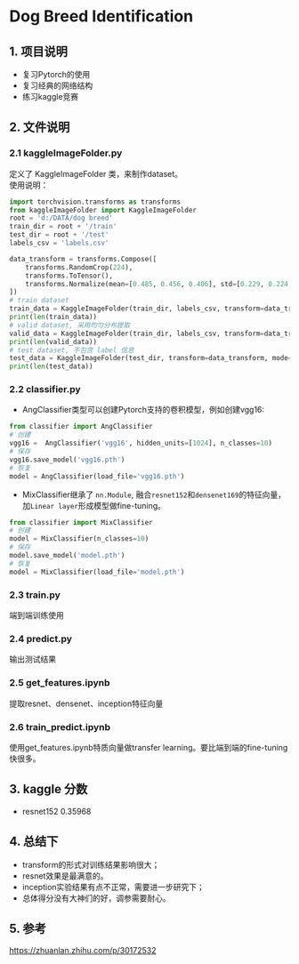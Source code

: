 # Dog Breed Identification
## 1. 项目说明
* 复习Pytorch的使用
* 复习经典的网络结构
* 练习kaggle竞赛
## 2. 文件说明
### 2.1 kaggleImageFolder.py   
定义了 KaggleImageFolder 类，来制作dataset。  
使用说明：
```python
import torchvision.transforms as transforms
from kaggleImageFolder import KaggleImageFolder
root = 'd:/DATA/dog breed'
train_dir = root + '/train'
test_dir = root + '/test'
labels_csv = 'labels.csv'

data_transform = transforms.Compose([
    transforms.RandomCrop(224),
    transforms.ToTensor(),
    transforms.Normalize(mean=[0.485, 0.456, 0.406], std=[0.229, 0.224, 0.225])
])
# train dataset
train_data = KaggleImageFolder(train_dir, labels_csv, transform=data_transform, mode='train', split_p=0.2)
print(len(train_data))
# valid dataset, 采用均匀分布提取
valid_data = KaggleImageFolder(train_dir, labels_csv, transform=data_transform, mode='valid', split_p=0.2)
print(len(valid_data))
# test dataset, 不包含 label 信息
test_data = KaggleImageFolder(test_dir, transform=data_transform, mode='test')
print(len(test_data))
```  
### 2.2 classifier.py  
* AngClassifier类型可以创建Pytorch支持的卷积模型，例如创建vgg16:   
```python
from classifier import AngClassifier
# 创建
vgg16 =  AngClassifier('vgg16', hidden_units=[1024], n_classes=10)
# 保存
vgg16.save_model('vgg16.pth')
# 恢复
model = AngClassifier(load_file='vgg16.pth')
```
* MixClassifier继承了 `nn.Module`, 融合`resnet152`和`densenet169`的特征向量，加`Linear layer`形成模型做fine-tuning。
```python
from classifier import MixClassifier
# 创建
model = MixClassifier(n_classes=10)
# 保存
model.save_model('model.pth')
# 恢复
model = MixClassifier(load_file='model.pth')
```
### 2.3 train.py    
端到端训练使用

### 2.4 predict.py
输出测试结果

### 2.5 get_features.ipynb
提取resnet、densenet、inception特征向量

### 2.6 train_predict.ipynb
使用get_features.ipynb特质向量做transfer learning。要比端到端的fine-tuning快很多。

## 3. kaggle 分数
* resnet152 0.35968

## 4. 总结下
* transform的形式对训练结果影响很大；
* resnet效果是最满意的。
* inception实验结果有点不正常，需要进一步研究下；
* 总体得分没有大神们的好，调参需要耐心。

## 5. 参考
https://zhuanlan.zhihu.com/p/30172532



